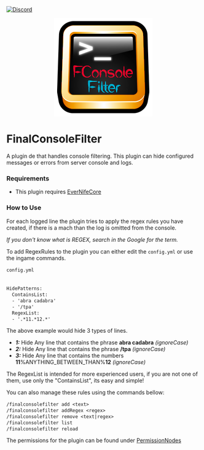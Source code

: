 [![Discord](https://img.shields.io/discord/899151012290498620.svg?label=discord&logo=discord)](https://discord.petrus.dev/)

<p align="center">
  <img src="icon/console-icon.png" />
</p>

# FinalConsoleFilter

A plugin de that handles console filtering. This plugin can hide configured messages or errors from server console and logs.

### Requirements

* This plugin requires [EverNifeCore](https://github.com/evernife/EverNifeCore)

### How to Use

For each logged line the plugin tries to apply the regex rules you have created, if there is a mach than the log is omitted from the console.

*If you don't know what is REGEX, search in the Google for the term.*

To add RegexRules to the plugin you can either edit the `config.yml` or use the ingame commands.

```
config.yml


HidePatterns:
  ContainsList:
  - 'abra cadabra'
  - '/tpa'
  RegexList:
  - '.*11.*12.*'
```

The above example would hide 3 types of lines.
 - ***1:*** Hide Any line that contains the phrase **abra cadabra** *(ignoreCase)*
 - ***2:*** Hide Any line that contains the phrase **/tpa** *(ignoreCase)*
 - ***3:*** Hide Any line that contains the numbers **11**%ANYTHING_BETWEEN_THAN%**12** *(ignoreCase)*

The RegexList is intended for more experienced users, if you are not one of them, use only the "ContainsList", its easy and simple!

You can also manage these rules using the commands bellow:

```
/finalconsolefilter add <text>
/finalconsolefilter addRegex <regex>
/finalconsolefilter remove <text|regex>
/finalconsolefilter list
/finalconsolefilter reload
```

The permissions for the plugin can be found under [PermissionNodes](src/main/java/br/com/finalcraft/finalconsolefilter/PermissionNodes.java)